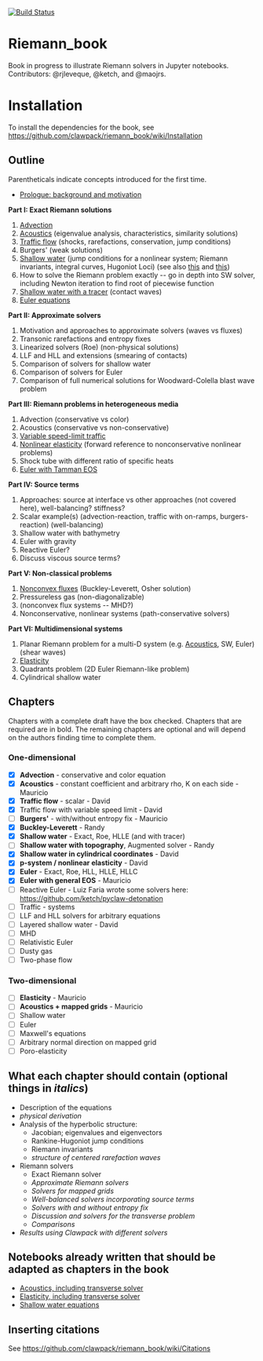 [![Build Status](https://travis-ci.org/clawpack/riemann_book.svg?branch=master)](https://travis-ci.org/clawpack/riemann_book)

# Riemann_book
Book in progress to illustrate Riemann solvers in Jupyter notebooks.
Contributors: @rjleveque, @ketch, and @maojrs.

# Installation
To install the dependencies for the book, see https://github.com/clawpack/riemann_book/wiki/Installation

## Outline
Parentheticals indicate concepts introduced for the first time.

- [Prologue: background and motivation](https://github.com/clawpack/riemann_book/wiki/Introductory-notebook-outline)

**Part I: Exact Riemann solutions**
1. [Advection](https://github.com/clawpack/riemann_book/blob/master/Advection.ipynb)
1. [Acoustics](https://github.com/clawpack/riemann_book/blob/master/Acoustics.ipynb) (eigenvalue analysis, characteristics, similarity solutions)
2. [Traffic flow](https://github.com/clawpack/riemann_book/blob/master/Traffic_flow.ipynb) (shocks, rarefactions, conservation, jump conditions)
3. Burgers' (weak solutions)
4. [Shallow water](https://github.com/clawpack/riemann_book/blob/master/Shallow_water.ipynb) (jump conditions for a nonlinear system; Riemann invariants, integral curves, Hugoniot Loci) (see also [this](http://nbviewer.jupyter.org/url/faculty.washington.edu/rjl/notebooks/shallow/SW_riemann_tester.ipynb) and [this](http://nbviewer.jupyter.org/gist/rjleveque/8994740))
5. How to solve the Riemann problem exactly -- go in depth into SW solver, including Newton iteration to find root of piecewise function
5. [Shallow water with a tracer](https://github.com/clawpack/riemann_book/blob/master/Shallow_tracer.ipynb) (contact waves)
5. [Euler equations](https://github.com/clawpack/riemann_book/blob/master/Euler_equations.ipynb)

**Part II: Approximate solvers**
1. Motivation and approaches to approximate solvers (waves vs fluxes)
1. Transonic rarefactions and entropy fixes
2. Linearized solvers (Roe) (non-physical solutions)
3. LLF and HLL and extensions (smearing of contacts)
4. Comparison of solvers for shallow water
5. Comparison of solvers for Euler
6. Comparison of full numerical solutions for Woodward-Colella blast wave problem

**Part III: Riemann problems in heterogeneous media**
1. Advection (conservative vs color)
1. Acoustics (conservative vs non-conservative)
2. [Variable speed-limit traffic](https://github.com/clawpack/riemann_book/blob/master/Traffic_variable_speed.ipynb)
3. [Nonlinear elasticity](https://github.com/clawpack/riemann_book/blob/master/Nonlinear_elasticity.ipynb) (forward reference to nonconservative nonlinear problems)
4. Shock tube with different ratio of specific heats
7. [Euler with Tamman EOS](https://github.com/clawpack/riemann_book/blob/master/Euler_equations_TammannEOS.ipynb)


**Part IV: Source terms**
1. Approaches: source at interface vs other approaches (not covered here), well-balancing? stiffness?
1. Scalar example(s) (advection-reaction, traffic with on-ramps, burgers-reaction) (well-balancing)
1. Shallow water with bathymetry
2. Euler with gravity
3. Reactive Euler?
4. Discuss viscous source terms?

**Part V: Non-classical problems**
1. [Nonconvex fluxes](https://github.com/clawpack/riemann_book/blob/master/Nonconvex_Scalar_Osher_Solution.ipynb) (Buckley-Leverett, Osher solution)
2. Pressureless gas (non-diagonalizable)
3. (nonconvex flux systems -- MHD?)
4. Nonconservative, nonlinear systems (path-conservative solvers)

**Part VI: Multidimensional systems**
1. Planar Riemann problem for a multi-D system (e.g. [Acoustics](http://nbviewer.jupyter.org/github/maojrs/ipynotebooks/blob/master/acoustics_riemann.ipynb), SW, Euler) (shear waves)
2. [Elasticity](http://nbviewer.jupyter.org/github/maojrs/ipynotebooks/blob/master/elasticity_riemann.ipynb)
3. Quadrants problem (2D Euler Riemann-like problem)
3. Cylindrical shallow water



## Chapters
Chapters with a complete draft have the box checked.  Chapters that are required are in bold.  The remaining chapters are optional and will depend on the authors finding time to complete them.

### One-dimensional

- [x] **Advection** - conservative and color equation
- [x] **Acoustics** - constant coefficient and arbitrary rho, K on each side - Mauricio
- [x] **Traffic flow** - scalar - David
- [x] Traffic flow with variable speed limit - David
- [ ] **Burgers'** - with/without entropy fix - Mauricio
- [x] **Buckley-Leverett** - Randy
- [x] **Shallow water** - Exact, Roe, HLLE  (and with tracer)
- [ ] **Shallow water with topography**, Augmented solver - Randy
- [x] **Shallow water in cylindrical coordinates** - David
- [x] **p-system / nonlinear elasticity** - David
- [x] **Euler** - Exact, Roe, HLL, HLLE, HLLC 
- [x] **Euler with general EOS** - Mauricio
- [ ] Reactive Euler - Luiz Faria wrote some solvers here: https://github.com/ketch/pyclaw-detonation
- [ ] Traffic - systems
- [ ] LLF and HLL solvers for arbitrary equations
- [ ] Layered shallow water - David
- [ ] MHD
- [ ] Relativistic Euler
- [ ] Dusty gas
- [ ] Two-phase flow

### Two-dimensional

- [ ] **Elasticity** - Mauricio
- [ ] **Acoustics + mapped grids** - Mauricio
- [ ] Shallow water
- [ ] Euler
- [ ] Maxwell's equations
- [ ] Arbitrary normal direction on mapped grid
- [ ] Poro-elasticity

## What each chapter should contain (optional things in *italics*)
- Description of the equations 
- *physical derivation*
- Analysis of the hyperbolic structure: 
	- Jacobian; eigenvalues and eigenvectors
	- Rankine-Hugoniot jump conditions
	- Riemann invariants
	- *structure of centered rarefaction waves*
- Riemann solvers
	- Exact Riemann solver
	- *Approximate Riemann solvers*
	- *Solvers for mapped grids*
	- *Well-balanced solvers incorporating source terms*
	- *Solvers with and without entropy fix*
	- *Discussion and solvers for the transverse problem*
	- *Comparisons*
- *Results using Clawpack with different solvers*

## Notebooks already written that should be adapted as chapters in the book
- [Acoustics, including transverse solver](http://nbviewer.ipython.org/github/maojrs/ipynotebooks/blob/master/acoustics_riemann.ipynb)
- [Elasticity, including transverse solver](http://nbviewer.ipython.org/github/maojrs/ipynotebooks/blob/master/elasticity_riemann.ipynb)
- [Shallow water equations](http://nbviewer.ipython.org/url/faculty.washington.edu/rjl/notebooks/shallow/SW_riemann_tester.ipynb)


## Inserting citations
See https://github.com/clawpack/riemann_book/wiki/Citations
